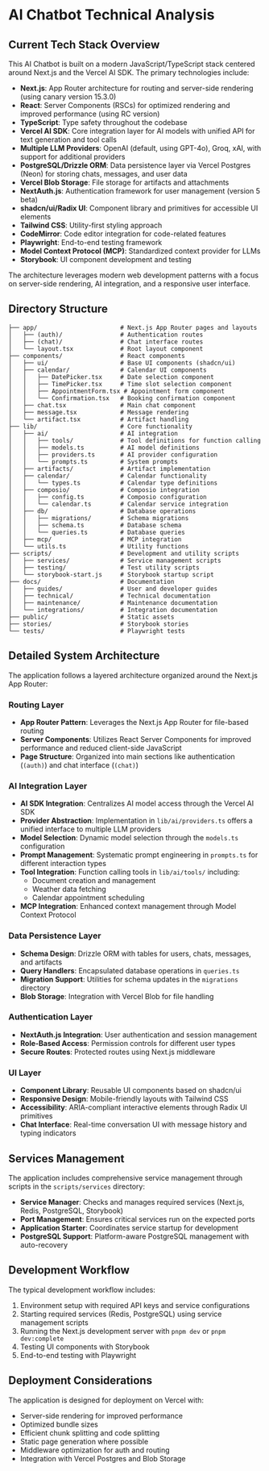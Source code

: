 # AI Chatbot Technical Analysis

## Current Tech Stack Overview

This AI Chatbot is built on a modern JavaScript/TypeScript stack centered around Next.js and the Vercel AI SDK. The primary technologies include:

- **Next.js**: App Router architecture for routing and server-side rendering (using canary version 15.3.0)
- **React**: Server Components (RSCs) for optimized rendering and improved performance (using RC version)
- **TypeScript**: Type safety throughout the codebase
- **Vercel AI SDK**: Core integration layer for AI models with unified API for text generation and tool calls
- **Multiple LLM Providers**: OpenAI (default, using GPT-4o), Groq, xAI, with support for additional providers
- **PostgreSQL/Drizzle ORM**: Data persistence layer via Vercel Postgres (Neon) for storing chats, messages, and user data
- **Vercel Blob Storage**: File storage for artifacts and attachments
- **NextAuth.js**: Authentication framework for user management (version 5 beta)
- **shadcn/ui/Radix UI**: Component library and primitives for accessible UI elements
- **Tailwind CSS**: Utility-first styling approach
- **CodeMirror**: Code editor integration for code-related features
- **Playwright**: End-to-end testing framework
- **Model Context Protocol (MCP)**: Standardized context provider for LLMs
- **Storybook**: UI component development and testing

The architecture leverages modern web development patterns with a focus on server-side rendering, AI integration, and a responsive user interface.

## Directory Structure

```
├── app/                       # Next.js App Router pages and layouts
│   ├── (auth)/                # Authentication routes
│   ├── (chat)/                # Chat interface routes
│   └── layout.tsx             # Root layout component
├── components/                # React components
│   ├── ui/                    # Base UI components (shadcn/ui)
│   ├── calendar/              # Calendar UI components
│   │   ├── DatePicker.tsx     # Date selection component
│   │   ├── TimePicker.tsx     # Time slot selection component
│   │   ├── AppointmentForm.tsx # Appointment form component
│   │   └── Confirmation.tsx   # Booking confirmation component
│   ├── chat.tsx               # Main chat component
│   ├── message.tsx            # Message rendering
│   └── artifact.tsx           # Artifact handling
├── lib/                       # Core functionality
│   ├── ai/                    # AI integration
│   │   ├── tools/             # Tool definitions for function calling
│   │   ├── models.ts          # AI model definitions
│   │   ├── providers.ts       # AI provider configuration
│   │   └── prompts.ts         # System prompts
│   ├── artifacts/             # Artifact implementation
│   ├── calendar/              # Calendar functionality
│   │   └── types.ts           # Calendar type definitions
│   ├── composio/              # Composio integration
│   │   ├── config.ts          # Composio configuration
│   │   └── calendar.ts        # Calendar service integration
│   ├── db/                    # Database operations
│   │   ├── migrations/        # Schema migrations
│   │   ├── schema.ts          # Database schema
│   │   └── queries.ts         # Database queries
│   ├── mcp/                   # MCP integration
│   └── utils.ts               # Utility functions
├── scripts/                   # Development and utility scripts
│   ├── services/              # Service management scripts
│   ├── testing/               # Test utility scripts
│   └── storybook-start.js     # Storybook startup script
├── docs/                      # Documentation
│   ├── guides/                # User and developer guides
│   ├── technical/             # Technical documentation
│   ├── maintenance/           # Maintenance documentation
│   └── integrations/          # Integration documentation
├── public/                    # Static assets
├── stories/                   # Storybook stories
└── tests/                     # Playwright tests
```

## Detailed System Architecture

The application follows a layered architecture organized around the Next.js App Router:

### Routing Layer
- **App Router Pattern**: Leverages the Next.js App Router for file-based routing
- **Server Components**: Utilizes React Server Components for improved performance and reduced client-side JavaScript
- **Page Structure**: Organized into main sections like authentication (`(auth)`) and chat interface (`(chat)`)

### AI Integration Layer
- **AI SDK Integration**: Centralizes AI model access through the Vercel AI SDK
- **Provider Abstraction**: Implementation in `lib/ai/providers.ts` offers a unified interface to multiple LLM providers
- **Model Selection**: Dynamic model selection through the `models.ts` configuration
- **Prompt Management**: Systematic prompt engineering in `prompts.ts` for different interaction types
- **Tool Integration**: Function calling tools in `lib/ai/tools/` including:
  - Document creation and management
  - Weather data fetching
  - Calendar appointment scheduling
- **MCP Integration**: Enhanced context management through Model Context Protocol

### Data Persistence Layer
- **Schema Design**: Drizzle ORM with tables for users, chats, messages, and artifacts
- **Query Handlers**: Encapsulated database operations in `queries.ts`
- **Migration Support**: Utilities for schema updates in the `migrations` directory
- **Blob Storage**: Integration with Vercel Blob for file handling

### Authentication Layer
- **NextAuth.js Integration**: User authentication and session management
- **Role-Based Access**: Permission controls for different user types
- **Secure Routes**: Protected routes using Next.js middleware

### UI Layer
- **Component Library**: Reusable UI components based on shadcn/ui
- **Responsive Design**: Mobile-friendly layouts with Tailwind CSS
- **Accessibility**: ARIA-compliant interactive elements through Radix UI primitives
- **Chat Interface**: Real-time conversation UI with message history and typing indicators

## Services Management

The application includes comprehensive service management through scripts in the `scripts/services` directory:

- **Service Manager**: Checks and manages required services (Next.js, Redis, PostgreSQL, Storybook)
- **Port Management**: Ensures critical services run on the expected ports
- **Application Starter**: Coordinates service startup for development
- **PostgreSQL Support**: Platform-aware PostgreSQL management with auto-recovery

## Development Workflow

The typical development workflow includes:

1. Environment setup with required API keys and service configurations
2. Starting required services (Redis, PostgreSQL) using service management scripts
3. Running the Next.js development server with `pnpm dev` or `pnpm dev:complete`
4. Testing UI components with Storybook
5. End-to-end testing with Playwright

## Deployment Considerations

The application is designed for deployment on Vercel with:

- Server-side rendering for improved performance
- Optimized bundle sizes
- Efficient chunk splitting and code splitting
- Static page generation where possible
- Middleware optimization for auth and routing
- Integration with Vercel Postgres and Blob Storage
